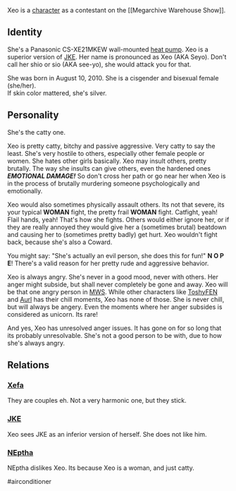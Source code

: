 Xeo is a [character](Characters) as a contestant on the [[Megarchive Warehouse Show]].

## Identity

She's a Panasonic CS-XE21MKEW wall-mounted [heat pump](Air%20Conditioners.md). Xeo is a superior version of [JKE](JKE.md). Her name is pronounced as Xeo (AKA Seyo). Don't call her shio or sio (AKA see-yo), she would attack you for that.

She was born in August 10, 2010. She is a cisgender and bisexual female (she/her).  
If skin color mattered, she's silver.

## Personality

She's the catty one.

Xeo is pretty catty, bitchy and passive aggressive. Very catty to say the least. She's very hostile to others, especially other female people or women. She hates other girls basically. Xeo may insult others, pretty brutally. The way she insults can give others, even the hardened ones ***EMOTIONAL DAMAGE!*** So don't cross her path or go near her when Xeo is in the process of brutally murdering someone psychologically and emotionally.

Xeo would also sometimes physically assault others. Its not that severe, its your typical **WOMAN** fight, the pretty frail **WOMAN** fight. Catfight, yeah! Flail hands, yeah! That's how she fights. Others would either ignore her, or if they are really annoyed they would give her a (sometimes brutal) beatdown and causing her to (sometimes pretty badly) get hurt. Xeo wouldn't fight back, because she's also a Coward.

You might say: "She's actually an evil person, she does this for fun!" **N O P E**! There's a valid reason for her pretty rude and aggressive behavior.

Xeo is always angry. She's never in a good mood, never with others. Her anger might subside, but shall never completely be gone and away. Xeo will be that one angry person in [MWS](Megarchive%20Warehouse%20Show.md). While other characters like [ToshyFEN](ToshyFEN.md) and [Aurl](Aurl.md) has their chill moments, Xeo has none of those. She is never chill, but will always be angery. Even the moments where her anger subsides is considered as unicorn. Its rare!

And yes, Xeo has unresolved anger issues. It has gone on for so long that its probably unresolvable. She's not a good person to be with, due to how she's always angry.

## Relations

### [Xefa](Xefa.md)

They are couples eh. Not a very harmonic one, but they stick.

### [JKE](JKE.md)
Xeo sees JKE as an inferior version of herself. She does not like him.

### [NEptha](NEptha.md)
NEptha dislikes Xeo. Its because Xeo is a woman, and just catty.

#airconditioner 